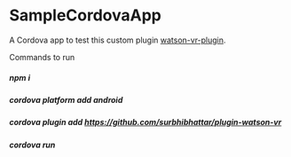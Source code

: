 # SampleCordovaApp

A Cordova app to test this custom plugin [watson-vr-plugin](https://github.com/surbhibhattar/plugin-watson-vr).

Commands to run
##### npm i
##### cordova platform add android
##### cordova plugin add https://github.com/surbhibhattar/plugin-watson-vr
##### cordova run
